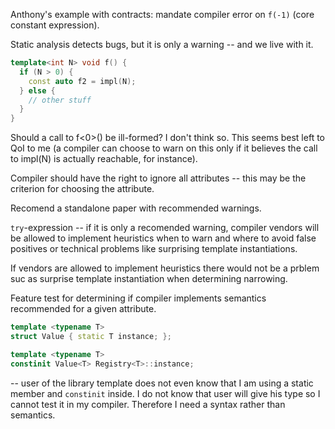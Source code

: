 Anthony's example with contracts: mandate compiler error on `f(-1)` (core constant expression).

Static analysis detects bugs, but it is only a warning -- and we live with it.

```c++
template<int N> void f() {
  if (N > 0) {
    const auto f2 = impl(N);
  } else {
    // other stuff
  }
}
```

Should a call to f<0>() be ill-formed? I don't think so. This seems best left to QoI to me (a compiler can choose to warn on this only if it believes the call to impl(N) is actually reachable, for instance).


Compiler should have the right to ignore all attributes -- this may be the criterion for choosing the attribute.

Recomend a standalone paper with recommended warnings.

`try`-expression -- if it is only a recomended warning, compiler vendors will be allowed to implement heuristics when to warn and where to avoid false positives or technical problems like surprising template instantiations.

If vendors are allowed to implement heuristics there would not be a prblem suc as surprise template instantiation when determining narrowing.

Feature test for determining if compiler implements semantics recommended for a given attribute.

```c++
template <typename T>
struct Value { static T instance; };

template <typename T>
constinit Value<T> Registry<T>::instance;
```

-- user of the library template does not even know that I am using a static member and `constinit` inside. I do not know that user will give his type so I cannot test it in my compiler. Therefore I need a syntax rather than semantics.
